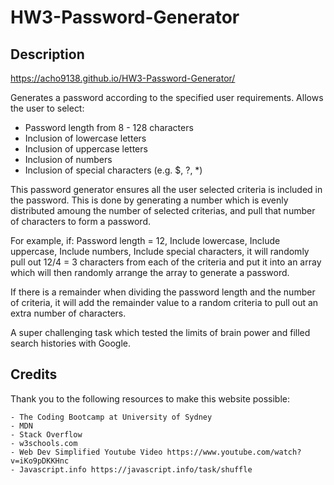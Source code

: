 # HW3-Password-Generator

## Description

https://acho9138.github.io/HW3-Password-Generator/

Generates a password according to the specified user requirements. Allows the user to select:

 - Password length from 8 - 128 characters
 - Inclusion of lowercase letters
 - Inclusion of uppercase letters
 - Inclusion of numbers
 - Inclusion of special characters (e.g. $, ?, *)

This password generator ensures all the user selected criteria is included in the password. This is done by generating a number which is evenly distributed amoung the number of selected criterias, and pull that number of characters to form a password. 
 
For example, if:
    Password length = 12,
    Include lowercase,
    Include uppercase,
    Include numbers,
    Include special characters,
it will randomly pull out 12/4 = 3 characters from each of the criteria and put it into an array which will then randomly arrange the array to generate a password.

If there is a remainder when dividing the password length and the number of criteria, it will add the remainder value to a random criteria to pull out an extra number of characters.

A super challenging task which tested the limits of brain power and filled search histories with Google.


## Credits

Thank you to the following resources to make this website possible:

    - The Coding Bootcamp at University of Sydney
    - MDN
    - Stack Overflow
    - w3schools.com
    - Web Dev Simplified Youtube Video https://www.youtube.com/watch?v=iKo9pDKKHnc
    - Javascript.info https://javascript.info/task/shuffle
